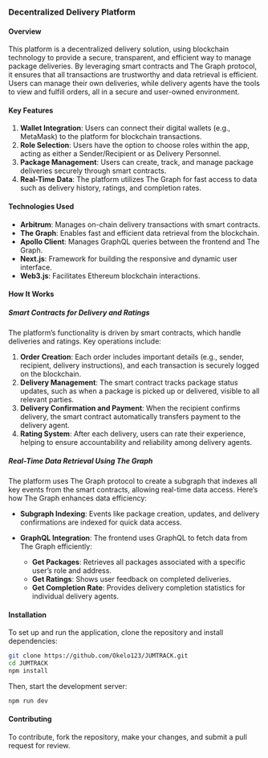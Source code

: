 ### Decentralized Delivery Platform

#### Overview
This platform is a decentralized delivery solution, using blockchain technology to provide a secure, transparent, and efficient way to manage package deliveries. By leveraging smart contracts and The Graph protocol, it ensures that all transactions are trustworthy and data retrieval is efficient. Users can manage their own deliveries, while delivery agents have the tools to view and fulfill orders, all in a secure and user-owned environment.

#### Key Features

1. **Wallet Integration**: Users can connect their digital wallets (e.g., MetaMask) to the platform for blockchain transactions.
2. **Role Selection**: Users have the option to choose roles within the app, acting as either a Sender/Recipient or as Delivery Personnel.
3. **Package Management**: Users can create, track, and manage package deliveries securely through smart contracts.
4. **Real-Time Data**: The platform utilizes The Graph for fast access to data such as delivery history, ratings, and completion rates.

#### Technologies Used

- **Arbitrum**: Manages on-chain delivery transactions with smart contracts.
- **The Graph**: Enables fast and efficient data retrieval from the blockchain.
- **Apollo Client**: Manages GraphQL queries between the frontend and The Graph.
- **Next.js**: Framework for building the responsive and dynamic user interface.
- **Web3.js**: Facilitates Ethereum blockchain interactions.

#### How It Works

##### Smart Contracts for Delivery and Ratings

The platform’s functionality is driven by smart contracts, which handle deliveries and ratings. Key operations include:

1. **Order Creation**: Each order includes important details (e.g., sender, recipient, delivery instructions), and each transaction is securely logged on the blockchain.
2. **Delivery Management**: The smart contract tracks package status updates, such as when a package is picked up or delivered, visible to all relevant parties.
3. **Delivery Confirmation and Payment**: When the recipient confirms delivery, the smart contract automatically transfers payment to the delivery agent.
4. **Rating System**: After each delivery, users can rate their experience, helping to ensure accountability and reliability among delivery agents.

##### Real-Time Data Retrieval Using The Graph

The platform uses The Graph protocol to create a subgraph that indexes all key events from the smart contracts, allowing real-time data access. Here’s how The Graph enhances data efficiency:

- **Subgraph Indexing**: Events like package creation, updates, and delivery confirmations are indexed for quick data access.
- **GraphQL Integration**: The frontend uses GraphQL to fetch data from The Graph efficiently:

    - **Get Packages**: Retrieves all packages associated with a specific user’s role and address.
    - **Get Ratings**: Shows user feedback on completed deliveries.
    - **Get Completion Rate**: Provides delivery completion statistics for individual delivery agents.

#### Installation

To set up and run the application, clone the repository and install dependencies:

```bash
git clone https://github.com/Okelo123/JUMTRACK.git
cd JUMTRACK
npm install
```

Then, start the development server:

```bash
npm run dev
```

#### Contributing

To contribute, fork the repository, make your changes, and submit a pull request for review.
